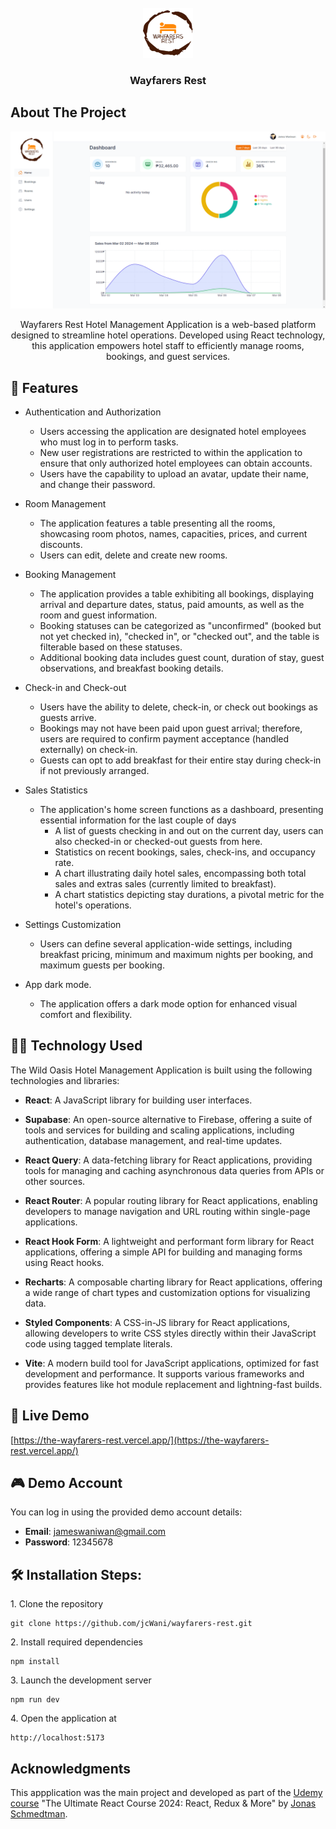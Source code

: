 <!-- PROJECT LOGO -->
<br />
<div align="center">
  <img src="./public/logo-light.png" alt="Logo" width="80" height="80">
  <h3 align="center">Wayfarers Rest</h3>
</div>

<!-- ABOUT THE PROJECT -->

## About The Project

![Screenshot](./public/wayfarers-rest-dashboard.png)

<p align="center">
Wayfarers Rest Hotel Management Application is a web-based platform designed to streamline hotel operations. Developed using React technology, this application empowers hotel staff to efficiently manage rooms, bookings, and guest services.
</p>

<!-- APPLICATION'S FEATURES -->

## 📝 Features

- Authentication and Authorization

  - Users accessing the application are designated hotel employees who must log in to perform tasks.
  - New user registrations are restricted to within the application to ensure that only authorized hotel employees can obtain accounts.
  - Users have the capability to upload an avatar, update their name, and change their password.

- Room Management

  - The application features a table presenting all the rooms, showcasing room photos, names, capacities, prices, and current discounts.
  - Users can edit, delete and create new rooms.

- Booking Management

  - The application provides a table exhibiting all bookings, displaying arrival and departure dates, status, paid amounts, as well as the room and guest information.
  - Booking statuses can be categorized as "unconfirmed" (booked but not yet checked in), "checked in", or "checked out", and the table is filterable based on these statuses.
  - Additional booking data includes guest count, duration of stay, guest observations, and breakfast booking details.

- Check-in and Check-out

  - Users have the ability to delete, check-in, or check out bookings as guests arrive.
  - Bookings may not have been paid upon guest arrival; therefore, users are required to confirm payment acceptance (handled externally) on check-in.
  - Guests can opt to add breakfast for their entire stay during check-in if not previously arranged.

- Sales Statistics

  - The application's home screen functions as a dashboard, presenting essential information for the last couple of days
    - A list of guests checking in and out on the current day, users can also checked-in or checked-out guests from here.
    - Statistics on recent bookings, sales, check-ins, and occupancy rate.
    - A chart illustrating daily hotel sales, encompassing both total sales and extras sales (currently limited to breakfast).
    - A chart statistics depicting stay durations, a pivotal metric for the hotel's operations.

- Settings Customization

  - Users can define several application-wide settings, including breakfast pricing, minimum and maximum nights per booking, and maximum guests per booking.

- App dark mode.

  - The application offers a dark mode option for enhanced visual comfort and flexibility.

<!-- TECHNOLOGY USED -->

## 👨‍💻 Technology Used

The Wild Oasis Hotel Management Application is built using the following technologies and libraries:

- **React**: A JavaScript library for building user interfaces.

- **Supabase**: An open-source alternative to Firebase, offering a suite of tools and services for building and scaling applications, including authentication, database management, and real-time updates.

- **React Query**: A data-fetching library for React applications, providing tools for managing and caching asynchronous data queries from APIs or other sources.

- **React Router**: A popular routing library for React applications, enabling developers to manage navigation and URL routing within single-page applications.

- **React Hook Form**: A lightweight and performant form library for React applications, offering a simple API for building and managing forms using React hooks.

- **Recharts**: A composable charting library for React applications, offering a wide range of chart types and customization options for visualizing data.

- **Styled Components**: A CSS-in-JS library for React applications, allowing developers to write CSS styles directly within their JavaScript code using tagged template literals.

- **Vite**: A modern build tool for JavaScript applications, optimized for fast development and performance. It supports various frameworks and provides features like hot module replacement and lightning-fast builds.

<!-- LIVE DEMO -->

## 🚀 Live Demo

[https://the-wayfarers-rest.vercel.app/](https://the-wayfarers-rest.vercel.app/)

## 🎮 Demo Account

You can log in using the provided demo account details:

- **Email**: jameswaniwan@gmail.com
- **Password**: 12345678

## 🛠 Installation Steps:

<p>1. Clone the repository</p>

```
git clone https://github.com/jcWani/wayfarers-rest.git
```

<p>2. Install required dependencies </p>

```
npm install
```

<p>3. Launch the development server</p>

```
npm run dev
```

<p>4. Open the application at</p>

```
http://localhost:5173
```

<!-- ACKNOWLEDGEMENTS -->

## Acknowledgments

This appplication was the main project and developed as part of the [Udemy course](https://www.udemy.com/course/the-ultimate-react-course) "The Ultimate React Course 2024: React, Redux & More" by [Jonas Schmedtman](https://twitter.com/jonasschmedtman).

